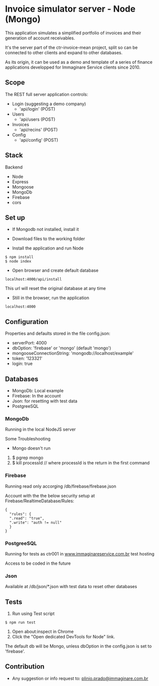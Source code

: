 # Invoice simulator server - Node (Mongo)

This application simulates a simplified portfolio of invoices and their generation of account receivables.

It's the server part of the ctr-invoice-mean project, split so can be connected to other clients and expand to other databases.

As its origin, it can be used as a demo and template of a series of finance applications developped for Immaginare Service clients since 2010.

## Scope

The REST full server application controls:

* Login (suggesting a demo company)
  * 'api/login' (POST)
* Users
  * 'api/users (POST)
* Invoices
  * 'api/recins' (POST)
* Config
  * 'api/config' (POST)
## Stack

Backend

* Node
* Express
* Mongoose
* MongoDb
* Firebase
* cors

## Set up

* If Mongodb not installed, install it

* Download files to the working folder

* Install the application and run Node
```shell
$ npm install
$ node index
```

* Open browser and create default database
```shell
localhost:4000/api/install
```
This url will reset the original database at any time

* Still in the browser, run the application
```shell
localhost:4000
```

## Configuration

Properties and defaults stored in the file config.json:
* serverPort: 4000
* dbOption: 'firebase' or 'mongo' (default 'mongo')
* mongooseConnectionString: 'mongodb://localhost/example'
* token: '123321'
* login: true

## Databases

* MongoDb: Local example
* Firebase: In the account
* Json: for resetting with test data
* PostgreeSQL

### MongoDb

Running in the local NodeJS server

Some Troubleshooting 
* Mongo doesn't run
1. $ pgrep mongo
1. $ kill processId // where processId is the return in the first command

### Firebase

Running read only accorging /db/firebase/firebase.json

Account with the the below security setup at Firebase/RealtimeDatabase/Rules:
```
{
  "rules": {
  ".read": "true",
  ".write": "auth != null"
  }
}
```

### PostgreeSQL

Running for tests as ctr001 in www.immaginareservice.com.br test hosting

Access to be coded in the future

### Json

Available at /db/json/*.json with test data to reset other databases

## Tests

1. Run using Test script
```shell
$ npm run test
```
1. Open about:inspect in Chrome
1. Click the "Open dedicated DevTools for Node" link.

The default db will be Mongo, unless dbOption in the config.json is set to 'firebase'.


## Contribution ##

* Any suggestion or info request to:
   plinio.prado@immaginare.com.br